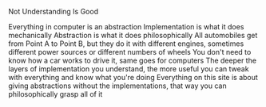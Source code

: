 Not Understanding Is Good

Everything in computer is an abstraction
  Implementation is what it does mechanically
  Abstraction is what it does philosophically
  All automobiles get from Point A to Point B, but they do it with different engines, sometimes different power sources or different numbers of wheels
  You don't need to know how a car works to drive it, same goes for computers
  The deeper the layers of implementation you understand, the more useful you can tweak with everything and know what you're doing
  Everything on this site is about giving abstractions without the implementations, that way you can philosophically grasp all of it
